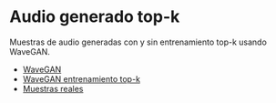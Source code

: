 # Audio generado top-k
Muestras de audio generadas con y sin entrenamiento top-k usando WaveGAN.

* [WaveGAN](https://github.com/SugarFreeManatee/topk_wavegan_results/tree/main/Audio%20samples/wavegan)
* [WaveGAN entrenamiento top-k](https://github.com/SugarFreeManatee/topk_wavegan_results/tree/main/Audio%20samples/top-k)
* [Muestras reales](https://github.com/SugarFreeManatee/topk_wavegan_results/tree/main/Audio%20samples/Real)

